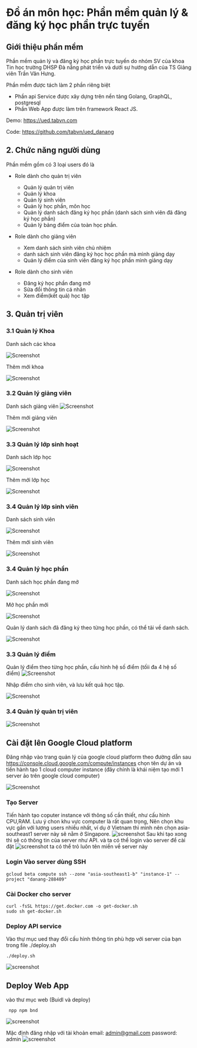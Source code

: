 # Đồ án môn học: Phần mềm quản lý & đăng ký học phần trực tuyến

## Giới thiệu phần mềm 
Phần mềm quản lý và đăng ký học phần trực tuyến do nhóm SV của khoa Tin học trường DHSP Đà nẵng phát triển và dưới sự hướng dẫn của TS Giảng viên Trần Văn Hưng.

Phần mềm được tách làm 2 phần riêng biệt 
* Phần api Service được xây dựng trên nền tảng Golang, GraphQL, postgresql
* Phần Web App được làm trên framework React JS.

Demo: https://ued.tabvn.com

Code: https://github.com/tabvn/ued_danang
## 2. Chức năng người dùng 
Phần mềm gồm có 3 loại users đó là 
* Role dành cho quản trị viên
    * Quản lý quản trị viên
    * Quản lý khoa 
    * Quản lý sinh viên
    * Quản lý học phần, môn học 
    * Quản lý danh sách đăng ký học phần (danh sách sinh viên đã đăng ký học phần)
    * Quản lý bảng điểm của toàn học phần.
    
* Role dành cho giảng viên
    *  Xem danh sách sinh viên chủ nhiệm
    * danh sách sinh viên đăng ký học học phần mà mình giảng dạy
    * Quản lý điểm của sinh viên đăng ký học phần mình giảng dạy
* Role dành cho sinh viên
    * Đăng ký học phần đang mở
    * Sửa đổi thông tin cá nhân
    * Xem điểm(kết quả) học tập

## 3. Quản trị viên
### 3.1 Quản lý Khoa
Danh sách các khoa

![Screenshot](./screenshots/7.png)

Thêm mới khoa

![Screenshot](./screenshots/8.png)

### 3.2 Quản lý giảng viên

Danh sách giảng viên
![Screenshot](./screenshots/10.png)

Thêm mới giảng viên

![Screenshot](./screenshots/9.png)


### 3.3 Quản lý lớp sinh hoạt

Danh sách lớp học

![Screenshot](./screenshots/12.png)

Thêm mới lớp học

![Screenshot](./screenshots/11.png)

### 3.4 Quản lý lớp sinh viên

Danh sách sinh viên

![Screenshot](./screenshots/13.png)

Thêm mới sinh viên

![Screenshot](./screenshots/14.png)

### 3.4 Quản lý học phần

Danh sách học phần đang mở

![Screenshot](./screenshots/16.png)

Mở học phần mới

![Screenshot](./screenshots/15.png)

Quản lý danh sách đã đăng ký theo từng học phần, có thể tải về danh sách.

![Screenshot](./screenshots/17.png)

### 3.3 Quản lý điểm

Quản lý điểm theo từng học phần, cấu hình hệ số điểm (tốii đa 4 hệ số điểm)
![Screenshot](./screenshots/18.png)

Nhập điểm cho sinh viên, và lưu kết quả học tập.

![Screenshot](./screenshots/19.png)

### 3.4 Quản lý quản trị viên

![Screenshot](./screenshots/20.png)


## Cài đặt lên Google Cloud platform
Đăng nhập vào trang quản lý của google cloud platform theo đường dẫn sau
https://console.cloud.google.com/compute/instances
chọn tên dự án và tiến hành tạo 1 cloud computer instance (đây chính là khái niệm tạo mới 1 server ảo trên google cloud computer)

![Screenshot](./screenshots/1.png)
### Tạo Server
Tiến hành tạo coputer instance với thông số cần thiết, như cấu hình CPU,RAM.
Lưu ý chon khu vực computer là rất quan trọng, Nên chọn khu vực gần với lượng users nhiều nhất, ví dụ ở Vietnam thì mình nên chọn asia-southeast1 server này sẽ nằm ở Singapore.
![screenshot](./screenshots/2.png)
Sau khi tạo xong thì sẽ có thông tin của server như API. và ta có thể login vào server để cài đặt
![screenshot](./screenshots/3.png)
ta có thể trỏ luôn tên miền về server này

### Login Vào server dùng SSH 

```
gcloud beta compute ssh --zone "asia-southeast1-b" "instance-1" --project "danang-288409"
```

### Cài Docker cho server 

```
curl -fsSL https://get.docker.com -o get-docker.sh
sudo sh get-docker.sh
```

### Deploy API service

Vào thự mục ued thay đổi cấu hình thông tin phù hợp với server của bạn trong file ./deploy.sh

``` 
./deploy.sh
```

![screenshot](./screenshots/4.png)

## Deploy Web App

vào thư mục web (Buidl và deploy)

```
 npp npm bnd 
```

![screenshot](./screenshots/5.png)

Mặc định đăng nhập với tài khoản 
email: admin@gmail.com 
password: admin
![screenshot](./screenshots/6.png)

